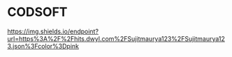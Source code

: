 # CODSOFT
 https://img.shields.io/endpoint?url=https%3A%2F%2Fhits.dwyl.com%2FSujitmaurya123%2FSujitmaurya123.json%3Fcolor%3Dpink
